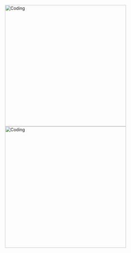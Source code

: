 <img align="right" alt="Coding" width="400" src="https://i.pinimg.com/1200x/03/f9/35/03f935a95ba7efe94b1c49e18c140e0e.jpg">

<img align="right" alt="Coding" width="400" src="https://images-wixmp-ed30a86b8c4ca887773594c2.wixmp.com/f/9d8fff0b-0089-46f9-b129-de21f4530c88/da0zkzy-d11f05bd-4de0-479f-b706-df6483729c6a.gif?token=eyJ0eXAiOiJKV1QiLCJhbGciOiJIUzI1NiJ9.eyJzdWIiOiJ1cm46YXBwOjdlMGQxODg5ODIyNjQzNzNhNWYwZDQxNWVhMGQyNmUwIiwiaXNzIjoidXJuOmFwcDo3ZTBkMTg4OTgyMjY0MzczYTVmMGQ0MTVlYTBkMjZlMCIsIm9iaiI6W1t7InBhdGgiOiJcL2ZcLzlkOGZmZjBiLTAwODktNDZmOS1iMTI5LWRlMjFmNDUzMGM4OFwvZGEwemt6eS1kMTFmMDViZC00ZGUwLTQ3OWYtYjcwNi1kZjY0ODM3MjljNmEuZ2lmIn1dXSwiYXVkIjpbInVybjpzZXJ2aWNlOmZpbGUuZG93bmxvYWQiXX0.YvscX_hl-XJGJtJ4za3EZseFcWz9O1DkQHDcoXpKPY4">
<!--
**kirapucci/kirapucci** is a ✨ _special_ ✨ repository because its `README.md` (this file) appears on your GitHub profile.

Here are some ideas to get you started:

- 🔭 I’m currently working on ...
- 🌱 I’m currently learning ...
- 👯 I’m looking to collaborate on ...
- 🤔 I’m looking for help with ...
- 💬 Ask me about ...
- 📫 How to reach me: ...
- 😄 Pronouns: ...
- ⚡ Fun fact: ...
-->
